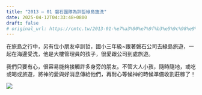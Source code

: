 ```yaml
---
title: "2013 – 01 磐石團隊為訓哲綠島施洗"
date: 2025-04-12T04:33:48+0800
draft: false
# original_url: https://cmtc.tw/2013-01-%e7%a3%90%e7%9f%b3%e5%9c%98%e9%9a%8a%e7%82%ba%e8%a8%93%e5%93%b2%e7%b6%a0%e5%b3%b6%e6%96%bd%e6%b4%97
---
```




在旅島之行中，另有位小朋友卓訓哲，國小三年級~跟著磐石公司去綠島旅遊，一起在海邊受洗，他是大樓管理員的孩子，很愛跟公司到處旅遊。

我們只要有心，很容易能夠接觸許多身旁的朋友。不管大人小孩，隨時隨地，或吃或喝或旅遊，將神的愛與好消息傳給他們，再耐心等候神的時候準備收割莊稼了！

![](/images/訓哲受洗.jpg)
